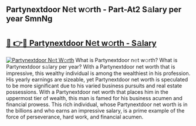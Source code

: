 ## Partynextdoor N𝚎t w𝚘rth - Part-At2 S𝚊lary per year SmnNg

# <h2><a href="http://gc4ak6.nevu.top/?p=Partynextdoor">🔗 👉🔴 Partynextdoor N𝚎t w𝚘rth - S𝚊lary</a></h2>

[![Partynextdoor N𝚎t W𝚘rth](https://i.imgur.com/Oavwk0R.jpeg)](http://gc4ak6.nevu.top/?p=Partynextdoor)
What is Partynextdoor n𝚎t w𝚘rth? What is Partynextdoor s𝚊lary per year?
With a Partynextdoor net worth that is impressive, this wealthy individual is among the wealthiest in his profession. His yearly earnings are sizeable, yet Partynextdoor net worth is speculated to be more significant due to his varied business pursuits and real estate possessions. With a Partynextdoor net worth that places him in the uppermost tier of wealth, this man is famed for his business acumen and financial prowess. This rich individual, whose Partynextdoor net worth is in the billions and who earns an impressive salary, is a prime example of the force of perseverance, hard work, and financial acumen.
